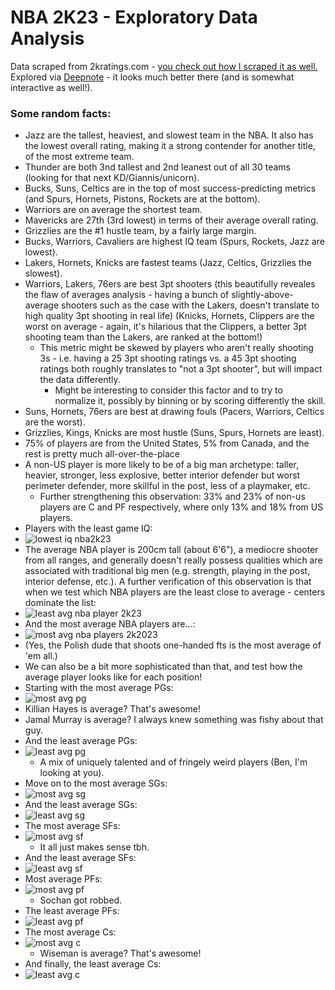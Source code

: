 # NBA 2K23 - Exploratory Data Analysis

Data scraped from 2kratings.com - [you check out how I scraped it as well.](https://github.com/gilha/nba-2k23-data-scraper) \
Explored via [Deepnote](https://deepnote.com/workspace/myspace-48fd-0eac2a92-5a71-4337-8f15-180141a776a8/project/nba2k23data-f770f9fc-15a2-479f-b902-8fcc18f53535/notebook/nba2k23_eda-229786d9262e4ee2b959350f970cf925) - it looks much better there (and is somewhat interactive as well!).

### Some random facts:
- Jazz are the tallest, heaviest, and slowest team in the NBA. It also has the lowest overall rating, making it a strong contender for another title, of the most extreme team.
- Thunder are both 3nd tallest and 2nd leanest out of all 30 teams (looking for that next KD/Giannis/unicorn).
- Bucks, Suns, Celtics are in the top of most success-predicting metrics (and Spurs, Hornets, Pistons, Rockets are at the bottom).
- Warriors are on average the shortest team.
- Mavericks are 27th (3rd lowest) in terms of their average overall rating.
- Grizzlies are the #1 hustle team, by a fairly large margin.
- Bucks, Warriors, Cavaliers are highest IQ team (Spurs, Rockets, Jazz are lowest).
- Lakers, Hornets, Knicks are fastest teams (Jazz, Celtics, Grizzlies the slowest).
- Warriors, Lakers, 76ers are best 3pt shooters (this beautifully reveales the flaw of averages analysis - having a bunch of slightly-above-average shooters such as the case with the Lakers, doesn't translate to high quality 3pt shooting in real life) (Knicks, Hornets, Clippers are the worst on average - again, it's hilarious that the Clippers, a better 3pt shooting team than the Lakers, are ranked at the bottom!)
  - This metric might be skewed by players who aren't really shooting 3s - i.e. having a 25 3pt shooting ratings vs. a 45 3pt shooting ratings both roughly translates to "not a 3pt shooter", but will impact the data differently. 
    - Might be interesting to consider this factor and to try to normalize it, possibly by binning or by scoring differently the skill.
- Suns, Hornets, 76ers are best at drawing fouls (Pacers, Warriors, Celtics are the worst).
- Grizzlies, Kings, Knicks are most hustle (Suns, Spurs, Hornets are least).
- 75% of players are from the United States, 5% from Canada, and the rest is pretty much all-over-the-place
- A non-US player is more likely to be of a big man archetype: taller, heavier, stronger, less explosive, better interior defender but worst perimeter defender, more skillful in the post, less of a playmaker, etc.
  - Further strengthening this observation: 33% and 23% of non-us players are C and PF respectively, where only 13% and 18% from US players.
- Players with the least game IQ:
-  ![lowest iq nba2k23](https://user-images.githubusercontent.com/18117093/220132328-6692b613-a6f6-40e5-a34d-1b40a4751aa5.png)
-  The average NBA player is 200cm tall (about 6'6"), a mediocre shooter from all ranges, and generally doesn't really possess qualities which are associated with traditional big men (e.g. strength, playing in the post, interior defense, etc.). A further verification of this observation is that when we test which NBA players are the least close to average - centers dominate the list:
-  ![least avg nba player 2k23](https://user-images.githubusercontent.com/18117093/220134122-f35cf5ce-4863-49b6-9f35-31ab2a536ed8.png)
-  And the most average NBA players are...:
-  ![most avg nba players 2k2023](https://user-images.githubusercontent.com/18117093/220134252-38db22a6-e303-4cc5-8c42-6280fdd95f33.png)
  - (Yes, the Polish dude that shoots one-handed fts is the most average of 'em all.)
-  We can also be a bit more sophisticated than that, and test how the average player looks like for each position!
-  Starting with the most average PGs:
-  ![most avg pg](https://user-images.githubusercontent.com/18117093/220134902-7fbd8e45-4ced-4944-8f3c-c02325d87c5e.png)
  -  Killian Hayes is average? That's awesome!
  -  Jamal Murray is average? I always knew something was fishy about that guy.
-  And the least average PGs:
- ![least avg pg](https://user-images.githubusercontent.com/18117093/220135346-cdd8a5e6-f4f7-4bf7-8e4d-da6476cddb84.png)
  - A mix of uniquely talented and of fringely weird players (Ben, I'm looking at you).
- Move on to the most average SGs:
- ![most avg sg](https://user-images.githubusercontent.com/18117093/220136154-8b015377-8fd6-4440-ba7c-c5c56efd8f78.png)
- And the least average SGs:
- ![least avg sg](https://user-images.githubusercontent.com/18117093/220136388-e5056e08-80cf-4e05-8729-7da4380bd469.png)
- The most average SFs:
- ![most avg sf](https://user-images.githubusercontent.com/18117093/220136721-08297e6b-399e-4979-9ae4-65e92b4d9910.png)
  - It all just makes sense tbh.
- And the least average SFs:
- ![least avg sf](https://user-images.githubusercontent.com/18117093/220136956-329d0790-3d5d-4ae0-8469-f1b9bf6f5f35.png)
- Most average PFs:
- ![most avg pf](https://user-images.githubusercontent.com/18117093/220137246-ff59ed6c-26d9-457d-9239-df63fefb3f34.png)
  - Sochan got robbed.
- The least average PFs:
- ![least avg pf](https://user-images.githubusercontent.com/18117093/220137533-412c99ae-a6a1-4021-8028-1b4fb137be88.png)
- The most average Cs:
- ![most avg c](https://user-images.githubusercontent.com/18117093/220137698-7063887a-d49d-407a-8f21-fbe4350452cf.png)
  - Wiseman is average? That's awesome!
- And finally, the least average Cs:
- ![least avg c](https://user-images.githubusercontent.com/18117093/220138008-2f64014c-1842-419c-8449-7ea660507c04.png)








